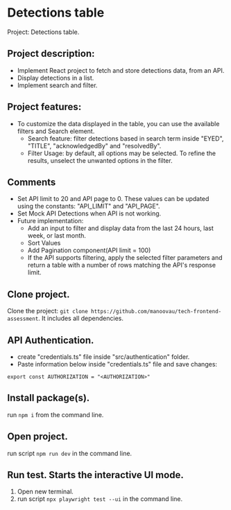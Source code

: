 # Detections table

Project: Detections table.

## Project description:

- Implement React project to fetch and store detections data, from an API.
- Display detections in a list.
- Implement search and filter.

## Project features:

- To customize the data displayed in the table, you can use the available filters and Search element.
  - Search feature: filter detections based in search term inside "EYED", "TITLE", "acknowledgedBy" and "resolvedBy".
  - Filter Usage: by default, all options may be selected. To refine the results, unselect the unwanted options in the filter.

## Comments

- Set API limit to 20 and API page to 0. These values can be updated using the constants: "API_LIMIT" and "API_PAGE".
- Set Mock API Detections when API is not working.
- Future implementation:
  - Add an input to filter and display data from the last 24 hours, last week, or last month.
  - Sort Values
  - Add Pagination component(API limit = 100)
  - If the API supports filtering, apply the selected filter parameters and return a table with a number of rows matching the API's response limit.

## Clone project.

Clone the project: `git clone https://github.com/manoovau/tech-frontend-assessment`.
It includes all dependencies.

## API Authentication.

- create "credentials.ts" file inside "src/authentication" folder.
- Paste information below inside "credentials.ts" file and save changes:

```
export const AUTHORIZATION = "<AUTHORIZATION>"

```

## Install package(s).

run `npm i` from the command line.

## Open project.

run script `npm run dev` in the command line.

## Run test. Starts the interactive UI mode.

1. Open new terminal.
2. run script `npx playwright test --ui` in the command line.
